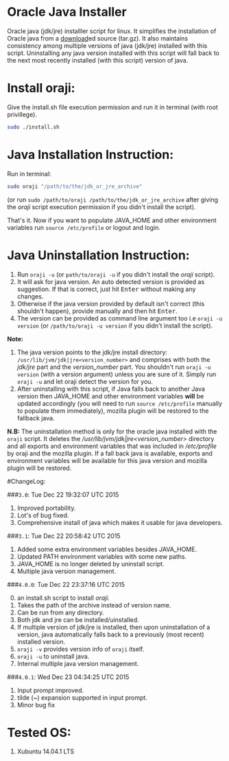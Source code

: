 Oracle Java Installer
====================

Oracle java (jdk/jre) installler script for linux. It simplifies the installation of Oracle java from a [download](http://www.oracle.com/technetwork/java/javase/downloads/index.html)ed source (tar.gz). It also maintains consistency among multiple versions of java (jdk/jre) installed with this script. Uninstalling any java version installed with this script will fall back to the next most recently installed (with this script) version of java.

Install oraji:
=====================

Give the <span class="light-quote">install.sh</span> file execution permission and run it in terminal (with root privillege).

```sh
sudo ./install.sh
```

Java Installation Instruction:
=============================

Run in terminal:

```sh
sudo oraji "/path/to/the/jdk_or_jre_archive"
```
(or run `sudo /path/to/oraji /path/to/the/jdk_or_jre_archive` after giving the *oraji* script execution permission if you didn't install the script).

That's it. Now if you want to populate JAVA_HOME and other environment variables run `source /etc/profile` or logout and login.


Java Uninstallation Instruction:
============================

1. Run `oraji -u` (or `path/to/oraji -u` if you didn't install the *oraji* script).
2. It will ask for java version. An auto detected version is provided as suggestion. If that is correct, just hit <kbd>Enter</kbd> without making any changes.
3. Otherwise if the java version provided by default isn't correct (this shouldn't happen), provide manually and then hit <kbd>Enter</kbd>.
4. The version can be provided as command line argument too i.e `oraji -u version` (or `/path/to/oraji -u version` if you didn't install the script).

**Note:**

1. The java version points to the jdk/jre install directory: `/usr/lib/jvm/jdk|jre<version_number>` and comprises with both the *jdk/jre* part and the *version_number* part. You shouldn't run `oraji -u version` (with a version argument) unless you are sure of it. Simply run `oraji -u` and let oraji detect the version for you.
2. After uninstalling with this script, if Java falls back to another Java version then JAVA_HOME and other environment variables **will** be updated accordingly (you will need to run `source /etc/profile` manually to populate them immediately),  mozilla plugin will be restored to the fallback java.

**N.B:** The uninstallation method is only for the oracle java installed with the `oraji` script. It deletes the */usr/lib/jvm/jdk|jre<version_number>* directory and all exports and environment variables that was included in */etc/profile* by oraji and the mozilla plugin. If a fall back java is available, exports and environment variables will be available for this java version and mozilla plugin will be restored.

#ChangeLog:

###`3.0`: <span class="light-quote">Tue Dec 22 19:32:07 UTC 2015</span>

1. Improved portability.
2. Lot's of bug fixed.
3. Comprehensive install of java which makes it usable for java developers.

###`3.1`: <span class="light-quote">Tue Dec 22 20:58:42 UTC 2015</span>

1. Added some extra environment variables besides JAVA_HOME.
2. Updated PATH environment variables with some new paths.
3. JAVA_HOME is no longer deleted by uninstall script.
4. Multiple java version management.

###`4.0.0`: <span class="light-quote">Tue Dec 22 23:37:16 UTC 2015</span>

0. an install.sh script to install *oraji*.
1. Takes the path of the archive instead of version name.
2. Can be run from any directory.
3. Both jdk and jre can be installed/uinstalled.
4. If multiple version of jdk/jre is installed, then upon uninstallation of a version, java automatically falls back to a previously (most recent) installed version.
5. `oraji -v` provides version info of `oraji` itself.
6. `oraji -u` to uninstall java.
7. Internal multiple java version management.

###`4.0.1`: <span class="light-quote">Wed Dec 23 04:34:25 UTC 2015</span>

1. Input prompt improved.
2. tilde (~) expansion supported in input prompt.
3. Minor bug fix

Tested OS:
=============

1. Xubuntu 14.04.1 LTS

